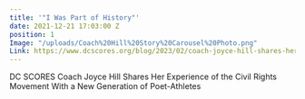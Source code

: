 ```yaml
---
title: '"I Was Part of History"'
date: 2021-12-21 17:03:00 Z
position: 1
Image: "/uploads/Coach%20Hill%20Story%20Carousel%20Photo.png"
Link: https://www.dcscores.org/blog/2023/02/coach-joyce-hill-shares-her-experience-of-the-civil-rights-movement
---
```


DC SCORES Coach Joyce Hill Shares Her Experience of the Civil Rights Movement With a New Generation of Poet-Athletes